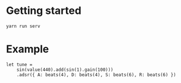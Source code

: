# Getting started

`yarn run serv`

# Example

```
let tune = 
    sin(value(440).add(sin(1).gain(100)))
    .adsr({ A: beats(4), D: beats(4), S: beats(6), R: beats(6) })
```
